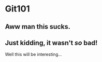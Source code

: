 # Git101
Aww man this sucks.
-----
Just kidding, it wasn't *so* bad!
-----
Well this will be interesting...
